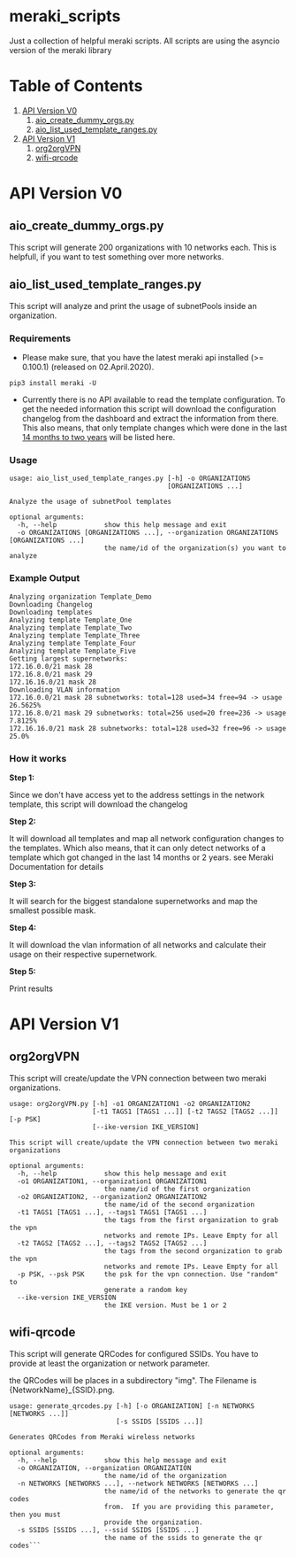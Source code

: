 # meraki_scripts
Just a collection of helpful meraki scripts.
All scripts are using the asyncio version of the meraki library

# Table of Contents
1. [API Version V0](#v0)
    1. [aio_create_dummy_orgs.py](#aio_create_dummy_orgs.py)
    2. [aio_list_used_template_ranges.py](#aio_list_used_template_ranges.py)
2. [API Version V1](#v1)
    1. [org2orgVPN ](#org2orgVPN)
    1. [wifi-qrcode ](#wifi-qrcode)

# API Version V0 <a name="v0"></a>

## aio_create_dummy_orgs.py <a name="aio_create_dummy_orgs.py"></a>
This script will generate 200 organizations with 10 networks each. This is helpfull, if you want to test something over more networks.

## aio_list_used_template_ranges.py <a name="aio_list_used_template_ranges.py"></a>

This script will analyze and print the usage of subnetPools inside an organization.


### Requirements

-  Please make sure, that you have the latest meraki api installed (>= 0.100.1) (released on 02.April.2020).

  ```pip3 install meraki -U```

-  Currently there is no API available to read the template configuration. 
  To get the needed information this script will download the configuration changelog from the dashboard 
  and extract the information from there. This also means, that only template changes which were done in the last [14 months to two years](https://documentation.meraki.com/zGeneral_Administration/Organizations_and_Networks/Organization_Menu/Organization_Change_Log#Overview) will be listed here.

### Usage

```
usage: aio_list_used_template_ranges.py [-h] -o ORGANIZATIONS
                                        [ORGANIZATIONS ...]

Analyze the usage of subnetPool templates

optional arguments:
  -h, --help            show this help message and exit
  -o ORGANIZATIONS [ORGANIZATIONS ...], --organization ORGANIZATIONS [ORGANIZATIONS ...]
                        the name/id of the organization(s) you want to analyze

```


### Example Output

```
Analyzing organization Template_Demo
Downloading Changelog
Downloading templates
Analyzing template Template_One
Analyzing template Template_Two
Analyzing template Template_Three
Analyzing template Template_Four
Analyzing template Template_Five
Getting largest supernetworks:
172.16.0.0/21 mask 28
172.16.8.0/21 mask 29
172.16.16.0/21 mask 28
Downloading VLAN information
172.16.0.0/21 mask 28 subnetworks: total=128 used=34 free=94 -> usage 26.5625%
172.16.8.0/21 mask 29 subnetworks: total=256 used=20 free=236 -> usage 7.8125%
172.16.16.0/21 mask 28 subnetworks: total=128 used=32 free=96 -> usage 25.0%
```


### How it works

**Step 1:**

Since we don't have access yet to the address settings in the network template, this script will download the changelog


**Step 2:**

It will download all templates and map all network configuration changes to the templates.
Which also means, that it can only detect networks of a template which got changed in the last 14 months or 2 years. see Meraki Documentation for details 


**Step 3:**

It will search for the biggest standalone supernetworks and map the smallest possible mask.


**Step 4:**

It will download the vlan information of all networks and calculate their usage on their respective supernetwork.


**Step 5:**

Print results

# API Version V1 <a name="v1"></a>

## org2orgVPN <a name="org2orgVPN"></a>
This script will create/update the VPN connection between two meraki
organizations.

```
usage: org2orgVPN.py [-h] -o1 ORGANIZATION1 -o2 ORGANIZATION2
                     [-t1 TAGS1 [TAGS1 ...]] [-t2 TAGS2 [TAGS2 ...]] [-p PSK]
                     [--ike-version IKE_VERSION]

This script will create/update the VPN connection between two meraki
organizations

optional arguments:
  -h, --help            show this help message and exit
  -o1 ORGANIZATION1, --organization1 ORGANIZATION1
                        the name/id of the first organization
  -o2 ORGANIZATION2, --organization2 ORGANIZATION2
                        the name/id of the second organization
  -t1 TAGS1 [TAGS1 ...], --tags1 TAGS1 [TAGS1 ...]
                        the tags from the first organization to grab the vpn
                        networks and remote IPs. Leave Empty for all
  -t2 TAGS2 [TAGS2 ...], --tags2 TAGS2 [TAGS2 ...]
                        the tags from the second organization to grab the vpn
                        networks and remote IPs. Leave Empty for all
  -p PSK, --psk PSK     the psk for the vpn connection. Use "random" to
                        generate a random key
  --ike-version IKE_VERSION
                        the IKE version. Must be 1 or 2
```


## wifi-qrcode <a name="wifi-qrcode"></a>
This script will generate QRCodes for configured SSIDs. 
You have to provide at least the organization or network parameter. 

the QRCodes will be places in a subdirectory "img". The Filename is {NetworkName}_{SSID}.png.

```
usage: generate_qrcodes.py [-h] [-o ORGANIZATION] [-n NETWORKS [NETWORKS ...]]
                           [-s SSIDS [SSIDS ...]]

Generates QRCodes from Meraki wireless networks

optional arguments:
  -h, --help            show this help message and exit
  -o ORGANIZATION, --organization ORGANIZATION
                        the name/id of the organization
  -n NETWORKS [NETWORKS ...], --network NETWORKS [NETWORKS ...]
                        the name/id of the networks to generate the qr codes
                        from.  If you are providing this parameter, then you must 
                        provide the organization.
  -s SSIDS [SSIDS ...], --ssid SSIDS [SSIDS ...]
                        the name of the ssids to generate the qr codes```
